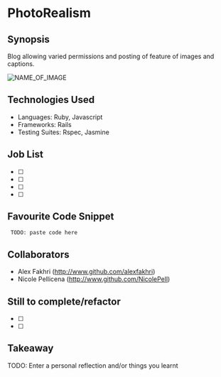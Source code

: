 PhotoRealism
=======================

## Synopsis

Blog allowing varied permissions and posting of feature of images and captions.

![NAME_OF_IMAGE](http://ENTER_URL)

## Technologies Used

- Languages: Ruby, Javascript
- Frameworks: Rails
- Testing Suites: Rspec, Jasmine

## Job List

- [ ]
- [ ]
- [ ]
- [ ]

## Favourite Code Snippet

~~~
 TODO: paste code here
~~~

## Collaborators

- Alex Fakhri (http://www.github.com/alexfakhri)
- Nicole Pellicena (http://www.github.com/NicolePell)

## Still to complete/refactor

- [ ]
- [ ]

## Takeaway

TODO: Enter a personal reflection and/or things you learnt
